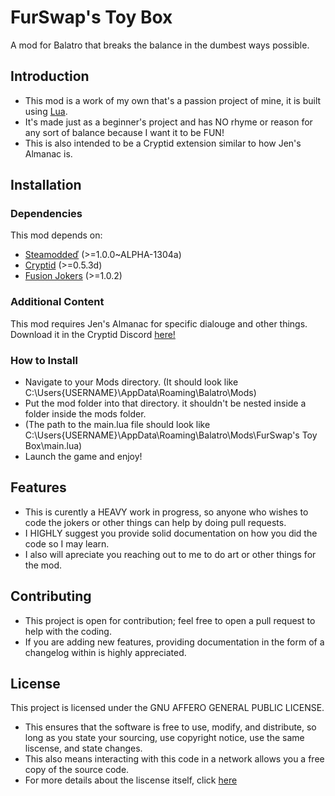 # FurSwap's Toy Box
A mod for Balatro that breaks the balance in the dumbest ways possible.

## Introduction

- This mod is a work of my own that's a passion project of mine, it is built using [Lua](https://www.lua.org/). 
- It's made just as a beginner's project and has NO rhyme or reason for any sort of balance because I want it to be FUN!
- This is also intended to be a Cryptid extension similar to how Jen's Almanac is.

## Installation

### Dependencies
This mod depends on:
- [Steamoddeď](https://github.com/Steamodded/smods) (>=1.0.0~ALPHA-1304a)
- [Cryptid](https://github.com/MathIsFun0/Cryptid) (>=0.5.3d)
- [Fusion Jokers](https://github.com/itayfeder/Fusion-Jokers) (>=1.0.2)

### Additional Content
This mod requires Jen's Almanac for specific dialouge and other things. Download it in the Cryptid Discord [here!](https://discord.gg/unbalanced)

### How to Install

- Navigate to your Mods directory. (It should look like C:\Users\{USERNAME}\AppData\Roaming\Balatro\Mods)
- Put the mod folder into that directory. it shouldn't be nested inside a folder inside the mods folder.
- (The path to the main.lua file should look like C:\Users\{USERNAME}\AppData\Roaming\Balatro\Mods\FurSwap's Toy Box\main.lua)
- Launch the game and enjoy!

## Features

- This is curently a HEAVY work in progress, so anyone who wishes to code the jokers or other things can help by doing pull requests.
- I HIGHLY suggest you provide solid documentation on how you did the code so I may learn.
- I also will apreciate you reaching out to me to do art or other things for the mod.

## Contributing

- This project is open for contribution; feel free to open a pull request to help with the coding.
- If you are adding new features, providing documentation in the form of a changelog within is highly appreciated.

## License

This project is licensed under the  GNU AFFERO GENERAL PUBLIC LICENSE. 
- This ensures that the software is free to use, modify, and distribute, so long as you state your sourcing, use copyright notice, use the same liscense, and state changes. 
- This also means interacting with this code in a network allows you a free copy of the source code.
- For more details about the liscense itself, click [here](https://choosealicense.com/licenses/agpl-3.0/)
